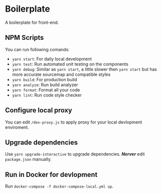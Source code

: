 # Boilerplate

A boilerplate for front-end.

## NPM Scripts

You can run following comands:

- `yarn start`: For daily local development
- `yarn test`: Run automated unit testing on the components
- `yarn debug`: Similar as `yarn start`, a little slower then `yarn start` but has more accurate sourcemap and compatible styles
- `yarn build`: For production build
- `yarn analyze`: Run build analyzer
- `yarn format`: Format all your code
- `yarn lint`: Run code style checker

## Configure local proxy

You can edit `/dev-proxy.js` to apply proxy for your local devlopment enviroment.

## Upgrade dependencies

Use `yarn upgrade-interactive` to upgrade dependencies. _**Nerver**_ edit `package.json` manually.

## Run in Docker for devlopment

Run `docker-compose -f docker-compose-local.yml up`.
